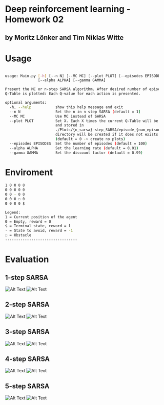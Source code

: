 # Deep reinforcement learning - Homework 02
## by Moritz Lönker and Tim Niklas Witte 

# Usage

```bash

usage: Main.py [-h] [--n N] [--MC MC] [--plot PLOT] [--episodes EPISODES]
               [--alpha ALPHA] [--gamma GAMMA]

Present the MC or n-step SARSA algorithm. After desired number of episodes is executed the
Q-Table is plotted: Each Q-value for each action is presented.

optional arguments:
  -h, --help           show this help message and exit
  --n N                Set the n in n step SARSA (default = 1)
  --MC MC              Use MC instead of SARSA
  --plot PLOT          Set X. Each X times the current Q-Table will be plotted
                       and stored in
                       ./Plots/{n_sarsa}-step_SARSA/episode_{num_episode}. The
                       directory will be created if it does not exists.
                       (default = 0 -> create no plots)
  --episodes EPISODES  Set the number of episodes (default = 100)
  --alpha ALPHA        Set the learning rate (default = 0.01)
  --gamma GAMMA        Set the discount factor (default = 0.99)

```

# Enviroment


```bash
1 0 0 0 0 
0 0 0 0 0 
0 0 - 0 0 
0 0 0 ☐ 0 
0 0 0 0 $ 

Legend:
1 = Current position of the agent
0 = Empty, reward = 0
$ = Terminal state, reward = 1 
- = State to avoid, reward = -1
☐ = Obstacle
---------------------------------
```

# Evaluation
## 1-step SARSA
![Alt Text](./GIFs/1-step_SARSA.gif)
![Alt Text](./Plots/1-step_SARSA/episode_99.png)

## 2-step SARSA
![Alt Text](./GIFs/2-step_SARSA.gif)
![Alt Text](./Plots/2-step_SARSA/episode_99.png)

## 3-step SARSA
![Alt Text](./GIFs/3-step_SARSA.gif)
![Alt Text](./Plots/3-step_SARSA/episode_99.png)

## 4-step SARSA
![Alt Text](./GIFs/4-step_SARSA.gif)
![Alt Text](./Plots/4-step_SARSA/episode_99.png)

## 5-step SARSA
![Alt Text](./GIFs/5-step_SARSA.gif)
![Alt Text](./Plots/5-step_SARSA/episode_99.png)
